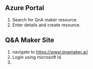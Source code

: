 
## Azure Portal
1) Search for QnA maker resource.
2) Enter details and create resource.

## Q&A Maker Site
1) navigate to https://www.qnamaker.ai/
2) Login using microsoft id.
3) 